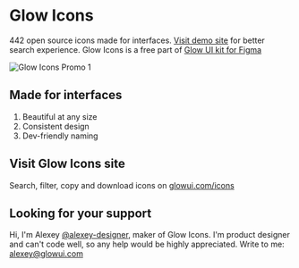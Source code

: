 # Glow Icons
442 open source icons made for interfaces. [Visit demo site](https://www.glowui.com/icons) for better search experience. Glow Icons is a free part of [Glow UI kit for Figma](https://www.glowui.com)

![Glow Icons Promo 1](https://github.com/user-attachments/assets/f32d2f22-708e-4c7f-877e-66e2dac85bb6)

## Made for interfaces
1. Beautiful at any size
2. Consistent design
3. Dev-friendly naming

## Visit Glow Icons site
Search, filter, copy and download icons on [glowui.com/icons](https://www.glowui.com/icons)

## Looking for your support

Hi, I'm Alexey [@alexey-designer](https://github.com/alexey-designer), maker of Glow Icons. I'm product designer and can't code well, so any help would be highly appreciated. Write to me: alexey@glowui.com

